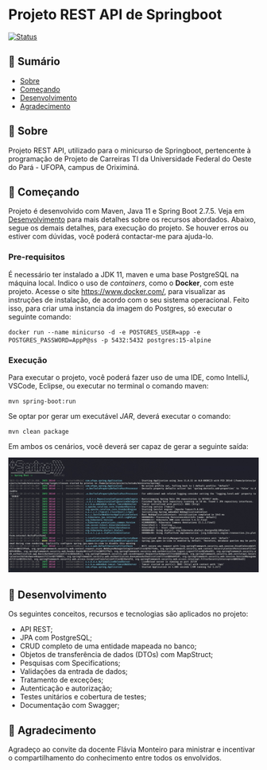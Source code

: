 # Projeto REST API de Springboot
[![Status](https://img.shields.io/badge/Status-Em%20Desenvolvimento-green)]()

## 📝 Sumário

- [Sobre](#about)
- [Começando](#started)
- [Desenvolvimento](#development)
- [Agradecimento](#thanks)

## 🧐 Sobre <a name = "about"></a>

Projeto REST API, utilizado para o minicurso de Springboot, pertencente à programação de Projeto de Carreiras TI da Universidade Federal do Oeste do Pará - UFOPA, campus de Oriximiná.

## 🚀 Começando <a name = "started"></a>

Projeto é desenvolvido com Maven, Java 11 e Spring Boot 2.7.5. Veja em [Desenvolvimento](#development) para mais detalhes sobre os recursos abordados.
Abaixo, segue os demais detalhes, para execução do projeto. Se houver erros ou estiver com dúvidas, você poderá contactar-me para ajuda-lo. 

### Pre-requisitos

É necessário ter instalado a JDK 11, maven e uma base PostgreSQL na máquina local. Indico o uso de _containers_, como o **Docker**, com este projeto. 
Acesse o site https://www.docker.com/, para visualizar as instruções de instalação, de acordo com o seu sistema operacional. 
Feito isso, para criar uma instancia da imagem do Postgres, só executar o seguinte comando:

```
docker run --name minicurso -d -e POSTGRES_USER=app -e POSTGRES_PASSWORD=AppP@ss -p 5432:5432 postgres:15-alpine
```

### Execução

Para executar o projeto, você poderá fazer uso de uma IDE, como IntelliJ, VSCode, Eclipse, ou executar no terminal o comando maven:

```
mvn spring-boot:run
```

Se optar por gerar um executável _JAR_, deverá executar o comando:

```
mvn clean package
```

Em ambos os cenários, você deverá ser capaz de gerar a seguinte saída:

![spring](spring.jpg)

## 🔧 Desenvolvimento <a name = "development"></a>

Os seguintes conceitos, recursos e tecnologias são aplicados no projeto:

- API REST;
- JPA com PostgreSQL;
- CRUD completo de uma entidade mapeada no banco;
- Objetos de transferência de dados (DTOs) com MapStruct;
- Pesquisas com Specifications;
- Validações da entrada de dados;
- Tratamento de exceções;
- Autenticação e autorização;
- Testes unitários e cobertura de testes;
- Documentação com Swagger;

## 🎉 Agradecimento <a name = "thanks"></a>
Agradeço ao convite da docente Flávia Monteiro para ministrar e incentivar o compartilhamento do conhecimento entre todos os envolvidos.